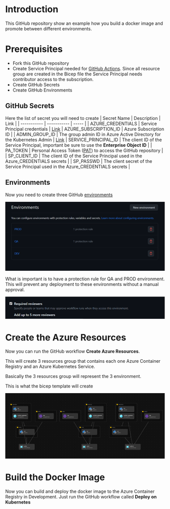 # Introduction

This GitHub repository show an example how you build a docker image and promote between different environments.

# Prerequisites

- Fork this GitHub repository
- Create Service Principal needed for [GitHub Actions](https://github.com/marketplace/actions/azure-login#configure-a-service-principal-with-a-secret).  Since all resource group are created in the Bicep file the Service Principal needs contributor access to the subscription.
- Create GitHub Secrets
- Create GitHub Environments

## GitHub Secrets

Here the list of secret you will need to create
| Secret Name | Description | Link |
| ----------- | ----------- | ----- |
| AZURE_CREDENTIALS | Service Principal credentials | [Link](https://github.com/marketplace/actions/azure-login#configure-a-service-principal-with-a-secret)
| AZURE_SUBSCRIPTION_ID | Azure Subscription ID |
| ADMIN_GROUP_ID | The group admin ID in Azure Active Directory for the Kubernetes Admin | [Link](https://learn.microsoft.com/en-us/azure/aks/azure-ad-rbac?tabs=portal)
| SERVICE_PRINCIPAL_ID | The client ID of the Service Principal, important be sure to use the **Enterprise Object ID** |
| PA_TOKEN | Personal Access Token ([PAT](https://github.com/marketplace/actions/create-github-secret-action#pa_token)) to access the GitHub repository |
| SP_CLIENT_ID | The client ID of the Service Principal used in the Azure_CREDENTIALS secrets |
| SP_PASSWD | The client secret of the Service Principal used in the Azure_CREDENTIALS secrets |

## Environments

Now you need to create three GitHub [environments](https://docs.github.com/en/actions/deployment/targeting-different-environments/using-environments-for-deployment)

![Architecture](./diagram/env.png)

What is important is to have a protection rule for QA and PROD environment.  This will prevent any deployment to these environments without a manual approval.

![Architecture](./diagram/approver.png)

# Create the Azure Resources

Now you can run the GitHub workflow **Create Azure Resources**.

This will create 3 resources group that contains each one Azure Container Registry and an Azure Kubernetes Service.

Basically the 3 resources group will represent the 3 environment.

This is what the bicep template will create

![Architecture](./diagram/bicep.png)

# Build the Docker Image

Now you can build and deploy the docker image to the Azure Container Registry in Development.  Just run the GitHub workflow called **Deploy on Kubernetes**

